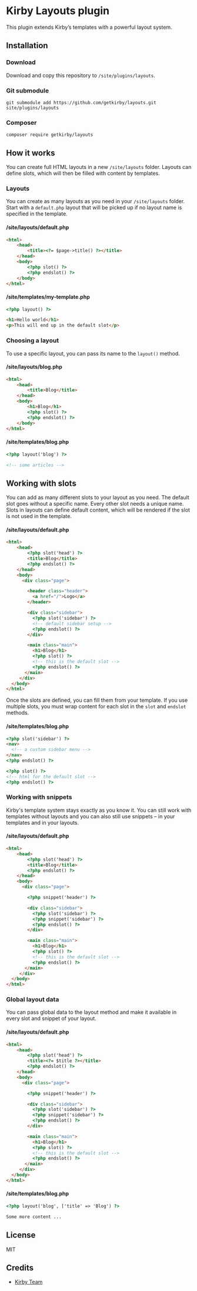 # Kirby Layouts plugin

This plugin extends Kirby’s templates with a powerful layout system.

## Installation

### Download

Download and copy this repository to `/site/plugins/layouts`.

### Git submodule

```
git submodule add https://github.com/getkirby/layouts.git site/plugins/layouts
```

### Composer

```
composer require getkirby/layouts
```

## How it works

You can create full HTML layouts in a new `/site/layouts` folder. Layouts can define slots, which will then be filled with content by templates.

### Layouts

You can create as many layouts as you need in your `/site/layouts` folder. Start with a `default.php` layout that will be picked up if no layout name is specified in the template.

#### /site/layouts/default.php
```html
<html>
    <head>
        <title><?= $page->title() ?></title>
    </head>
    <body>
        <?php slot() ?>
        <?php endslot() ?>
    </body>
</html>
```

#### /site/templates/my-template.php

```html
<?php layout() ?>

<h1>Hello world</h1>
<p>This will end up in the default slot</p>
```

### Choosing a layout

To use a specific layout, you can pass its name to the `layout()` method.

#### /site/layouts/blog.php
```html
<html>
    <head>
        <title>Blog</title>
    </head>
    <body>
        <h1>Blog</h1>
        <?php slot() ?>
        <?php endslot() ?>
    </body>
</html>
```

#### /site/templates/blog.php

```html
<?php layout('blog') ?>

<!-- some articles -->
```

## Working with slots

You can add as many different slots to your layout as you need. The default slot goes without a specific name. Every other slot needs a unique name. Slots in layouts can define default content, which will be rendered if the slot is not used in the template.

#### /site/layouts/default.php
```html
<html>
    <head>
        <?php slot('head') ?>
        <title>Blog</title>
        <?php endslot() ?>
    </head>
    <body>
      <div class="page">

        <header class="header">
          <a href="/">Logo</a>
        </header>

        <div class="sidebar">
          <?php slot('sidebar') ?>
          <!-- default sidebar setup -->
          <?php endslot() ?>
        </div>

        <main class="main">
          <h1>Blog</h1>
          <?php slot() ?>
          <!-- this is the default slot -->
          <?php endslot() ?>
       </main>
     </div>
  </body>
</html>
```

Once the slots are defined, you can fill them from your template. If you use multiple slots, you must wrap content for each slot in the `slot` and `endslot` methods.

#### /site/templates/blog.php
```html
<?php slot('sidebar') ?>
<nav>
  <!-- a custom sidebar menu -->
</nav>
<?php endslot() ?>

<?php slot() ?>
<!-- html for the default slot -->
<?php endslot() ?>
```

### Working with snippets

Kirby's template system stays exactly as you know it. You can still work with templates without layouts and you can also still use snippets – in your templates and in your layouts.

#### /site/layouts/default.php
```html
<html>
    <head>
        <?php slot('head') ?>
        <title>Blog</title>
        <?php endslot() ?>
    </head>
    <body>
      <div class="page">

        <?php snippet('header') ?>

        <div class="sidebar">
          <?php slot('sidebar') ?>
          <?php snippet('sidebar') ?>
          <?php endslot() ?>
        </div>

        <main class="main">
          <h1>Blog</h1>
          <?php slot() ?>
          <!-- this is the default slot -->
          <?php endslot() ?>
       </main>
     </div>
  </body>
</html>
```

### Global layout data

You can pass global data to the layout method and make it available in every slot and snippet of your layout.

#### /site/layouts/default.php
```html
<html>
    <head>
        <?php slot('head') ?>
        <title><?= $title ?></title>
        <?php endslot() ?>
    </head>
    <body>
      <div class="page">

        <?php snippet('header') ?>

        <div class="sidebar">
          <?php slot('sidebar') ?>
          <?php snippet('sidebar') ?>
          <?php endslot() ?>
        </div>

        <main class="main">
          <h1>Blog</h1>
          <?php slot() ?>
          <!-- this is the default slot -->
          <?php endslot() ?>
       </main>
     </div>
  </body>
</html>
```

#### /site/templates/blog.php
```html
<?php layout('blog', ['title' => 'Blog') ?>

Some more content ...
```

## License

MIT

## Credits

- [Kirby Team](https://getkirby.com)
